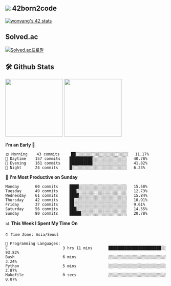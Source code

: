 
## <img src="https://img.shields.io/badge/-000000?style=flat&logo=42&logoColor=white"> 42born2code
[![wonyang's 42 stats](https://badge42.vercel.app/api/v2/cl5nhe5b6007809kydha7ht42/stats?cursusId=21&coalitionId=88)](https://profile.intra.42.fr/users/wonyang)

## Solved.ac
[![Solved.ac프로필](http://mazassumnida.wtf/api/v2/generate_badge?boj=bennyws)](https://solved.ac/bennyws)

## 🛠️ Github Stats
<p>
  <img height="180em" src="https://github-readme-stats-veggie-garden.vercel.app/api?username=gemstoneyang&show_icons=true&include_all_commits=true&bg_color=30,e96443,904e95&title_color=fff&text_color=fff">
  <img height="180em" src="https://github-readme-stats-veggie-garden.vercel.app/api/top-langs/?username=gemstoneyang&layout=compact&bg_color=30,e96443,904e95&title_color=fff&text_color=fff">
</p>

<!--START_SECTION:waka-->
**I'm an Early 🐤** 

```text
🌞 Morning    43 commits     ██░░░░░░░░░░░░░░░░░░░░░░░   11.17% 
🌆 Daytime    157 commits    ██████████░░░░░░░░░░░░░░░   40.78% 
🌃 Evening    161 commits    ██████████░░░░░░░░░░░░░░░   41.82% 
🌙 Night      24 commits     █░░░░░░░░░░░░░░░░░░░░░░░░   6.23%

```
📅 **I'm Most Productive on Sunday** 

```text
Monday       60 commits     ████░░░░░░░░░░░░░░░░░░░░░   15.58% 
Tuesday      49 commits     ███░░░░░░░░░░░░░░░░░░░░░░   12.73% 
Wednesday    61 commits     ████░░░░░░░░░░░░░░░░░░░░░   15.84% 
Thursday     42 commits     ██░░░░░░░░░░░░░░░░░░░░░░░   10.91% 
Friday       37 commits     ██░░░░░░░░░░░░░░░░░░░░░░░   9.61% 
Saturday     56 commits     ███░░░░░░░░░░░░░░░░░░░░░░   14.55% 
Sunday       80 commits     █████░░░░░░░░░░░░░░░░░░░░   20.78%

```


📊 **This Week I Spent My Time On** 

```text
⌚︎ Time Zone: Asia/Seoul

💬 Programming Languages: 
C                        3 hrs 11 mins       ███████████████████████░░   93.82% 
Bash                     6 mins              ░░░░░░░░░░░░░░░░░░░░░░░░░   3.24% 
Python                   5 mins              ░░░░░░░░░░░░░░░░░░░░░░░░░   2.87% 
Makefile                 0 secs              ░░░░░░░░░░░░░░░░░░░░░░░░░   0.07%

```


<!--END_SECTION:waka-->
